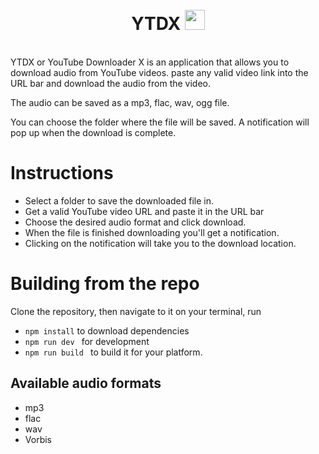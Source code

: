 
<h1 align="center">
	<br>
	 YTDX <img width = "32px" src = "https://raw.githubusercontent.com/Aveek-Saha/ytdx/master/ytdx.png">

</h1>
<br>
YTDX or YouTube Downloader X is an application that allows you to download audio from YouTube videos.
paste any valid video link into the URL bar and download the audio from the video. 

The audio can be saved as a mp3, flac, wav, ogg file.

You can choose the folder where the file will be saved. A notification will pop up when the download is complete.

# Instructions
- Select a folder to save the downloaded file in. 
- Get a valid YouTube video URL and paste it in the URL bar
- Choose the desired audio format and click download. 
- When the file is finished downloading you'll get a notification.
- Clicking on the notification will take you to the download location.

# Building from the repo
Clone the repository, then navigate to it on your terminal, run
- ```npm install``` to download dependencies
- ```npm run dev ``` for development
- ```npm run build ``` to build it for your platform.

## Available audio formats
* mp3
* flac
* wav
* Vorbis
